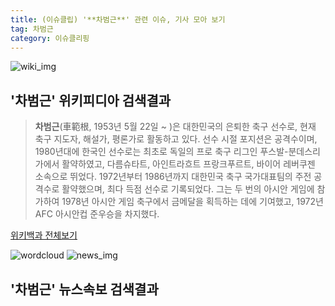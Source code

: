 ```yaml
---
title: (이슈클립) '**차범근**' 관련 이슈, 기사 모아 보기
tag: 차범근
category: 이슈클리핑
---
```

![wiki_img](https://user-images.githubusercontent.com/42597476/44503234-41136a80-a6d0-11e8-9071-6fc6418eafe4.png)
## **'**차범근**'** 위키피디아 검색결과
>**차범근**(車範根, 1953년 5월 22일 ~ )은 대한민국의 은퇴한 축구 선수로, 현재 축구 지도자, 해설가, 평론가로 활동하고 있다. 선수 시절 포지션은 공격수이며, 1980년대에 한국인 선수로는 최초로 독일의 프로 축구 리그인 푸스발-분데스리가에서 활약하였고, 다름슈타트, 아인트라흐트 프랑크푸르트, 바이어 레버쿠젠 소속으로 뛰었다. 1972년부터 1986년까지 대한민국 축구 국가대표팀의 주전 공격수로 활약했으며, 최다 득점 선수로 기록되었다. 그는 두 번의 아시안 게임에 참가하여 1978년 아시안 게임 축구에서 금메달을 획득하는 데에 기여했고, 1972년 AFC 아시안컵 준우승을 차지했다.

<a href="https://ko.wikipedia.org/wiki/차범근" target="_blank">위키백과 전체보기</a>

![wordcloud](https://s3.ap-northeast-2.amazonaws.com/lyrics101-wordcloud/2018-09-19-1537346175.png)
![news_img](https://user-images.githubusercontent.com/42597476/44507050-1206f400-a6e4-11e8-8d98-7ffbfebb353f.png)
## **'**차범근**'** 뉴스속보 검색결과

